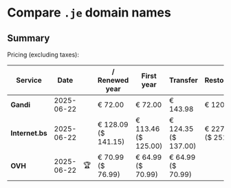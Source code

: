 # Compare `.je` domain names

## Summary

Pricing (excluding taxes):

| Service | Date |  | / Renewed year | First year | Transfer | Restoration |
|--|--|--|--|--|--|--|
| **Gandi** | 2025-06-22 |  | € 72.00 | € 72.00 | € 143.98 | € 120.00 |
| **Internet.bs** | 2025-06-22 |  | € 128.09<br>($ 141.15) | € 113.46<br>($ 125.00) | € 124.35<br>($ 137.00) | € 227.95<br>($ 251.19) |
| **OVH** | 2025-06-22 | 🏆 | € 70.99<br>($ 76.99) | € 64.99<br>($ 70.99) | € 64.99<br>($ 70.99) |  |
